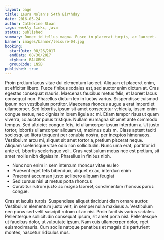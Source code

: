 ```yaml
---
layout: page
title: Laura Nolan's 54th Birthday
date: 2016-05-24
author: Catherine Sloan
tags: weekly links, java
status: published
summary: Donec id tellus magna. Fusce in placerat turpis, ac laoreet.
banner: images/banner/leisure-04.jpg
booking:
  startDate: 08/26/2017
  endDate: 08/30/2017
  ctyhocn: BALGRHX
  groupCode: LN5B
published: true
---
```

Proin pretium lacus vitae dui elementum laoreet. Aliquam et placerat enim, at efficitur libero. Fusce finibus sodales est, sed auctor enim dictum at. Cras egestas consequat mauris. Maecenas faucibus metus felis, et laoreet lacus consequat non. Phasellus dictum leo in luctus varius. Suspendisse euismod ipsum non vestibulum porttitor. Maecenas rhoncus augue a erat imperdiet ullamcorper. Sed lobortis, ipsum sit amet consectetur vehicula, ipsum enim congue metus, nec dignissim lorem ligula ac mi. Etiam tempor risus ut quam viverra, ac auctor purus tristique. Nullam eu magna sit amet ante commodo tempus. Sed ultricies congue felis, id ullamcorper ipsum interdum a.
Ut justo tortor, lobortis ullamcorper aliquam ut, maximus quis mi. Class aptent taciti sociosqu ad litora torquent per conubia nostra, per inceptos himenaeos. Vestibulum arcu mi, aliquet sit amet tortor a, pretium placerat neque. Aliquam scelerisque vitae odio non sollicitudin. Nunc urna erat, porttitor id ante et, lobortis scelerisque velit. Cras vestibulum metus nec est pretium, sit amet mollis nibh dignissim. Phasellus in finibus nibh.

* Nunc non enim in sem interdum rhoncus vitae eu leo
* Praesent eget felis bibendum, aliquet ex ac, interdum enim
* Praesent accumsan justo ac libero aliquam feugiat
* Sed cursus nisl ut metus porta rhoncus
* Curabitur rutrum justo ac magna laoreet, condimentum rhoncus purus congue.

Cras at iaculis turpis. Suspendisse aliquet tincidunt diam ornare auctor. Vestibulum elementum justo velit, in semper nulla maximus a. Vestibulum nec purus sed velit suscipit rutrum ut ac nisi. Proin facilisis varius sodales. Pellentesque sollicitudin consequat ipsum, sit amet porta nisl. Pellentesque ut faucibus dolor, ut vulputate ipsum. Nam quis ullamcorper dolor, eget euismod mauris. Cum sociis natoque penatibus et magnis dis parturient montes, nascetur ridiculus mus.
